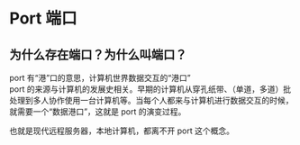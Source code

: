 # Port 端口
## 为什么存在端口？为什么叫端口？
port 有“港”口的意思，计算机世界数据交互的“港口”  
port 的来源与计算机的发展史相关。早期的计算机从穿孔纸带、（单道，多道）批处理到多人协作使用一台计算机等。当每个人都来与计算机进行数据交互的时候，就需要一个“数据港口”，这就是 port 的演变过程。  

也就是现代远程服务器，本地计算机，都离不开 port 这个概念。